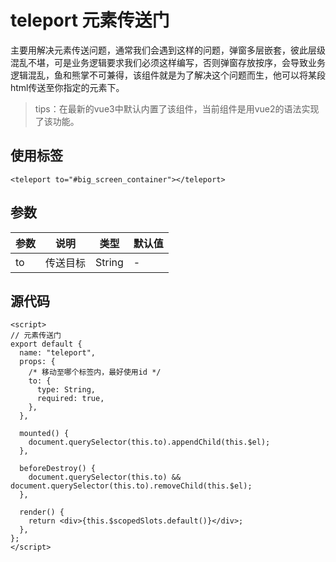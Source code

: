 # teleport 元素传送门

主要用解决元素传送问题，通常我们会遇到这样的问题，弹窗多层嵌套，彼此层级混乱不堪，可是业务逻辑要求我们必须这样编写，否则弹窗存放按序，会导致业务逻辑混乱，鱼和熊掌不可兼得，该组件就是为了解决这个问题而生，他可以将某段html传送至你指定的元素下。


>tips：在最新的vue3中默认内置了该组件，当前组件是用vue2的语法实现了该功能。

## 使用标签

```vue
<teleport to="#big_screen_container"></teleport>
```

## 参数

| 参数 | 说明 | 类型 | 默认值 |
| --- | --- | --- | --- |
| to | 传送目标 | String | - |

## 源代码

```vue
<script>
// 元素传送门
export default {
  name: "teleport",
  props: {
    /* 移动至哪个标签内，最好使用id */
    to: {
      type: String,
      required: true,
    },
  },

  mounted() {
    document.querySelector(this.to).appendChild(this.$el);
  },

  beforeDestroy() {
    document.querySelector(this.to) && document.querySelector(this.to).removeChild(this.$el);
  },

  render() {
    return <div>{this.$scopedSlots.default()}</div>;
  },
};
</script>
```